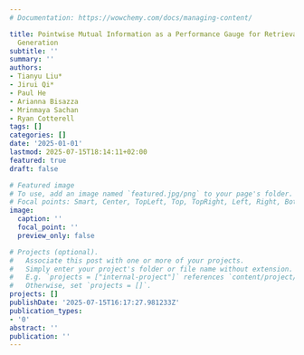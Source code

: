 ```yaml
---
# Documentation: https://wowchemy.com/docs/managing-content/

title: Pointwise Mutual Information as a Performance Gauge for Retrieval-Augmented
  Generation
subtitle: ''
summary: ''
authors:
- Tianyu Liu*
- Jirui Qi*
- Paul He
- Arianna Bisazza
- Mrinmaya Sachan
- Ryan Cotterell
tags: []
categories: []
date: '2025-01-01'
lastmod: 2025-07-15T18:14:11+02:00
featured: true
draft: false

# Featured image
# To use, add an image named `featured.jpg/png` to your page's folder.
# Focal points: Smart, Center, TopLeft, Top, TopRight, Left, Right, BottomLeft, Bottom, BottomRight.
image:
  caption: ''
  focal_point: ''
  preview_only: false

# Projects (optional).
#   Associate this post with one or more of your projects.
#   Simply enter your project's folder or file name without extension.
#   E.g. `projects = ["internal-project"]` references `content/project/deep-learning/index.md`.
#   Otherwise, set `projects = []`.
projects: []
publishDate: '2025-07-15T16:17:27.981233Z'
publication_types:
- '0'
abstract: ''
publication: ''
---
```

